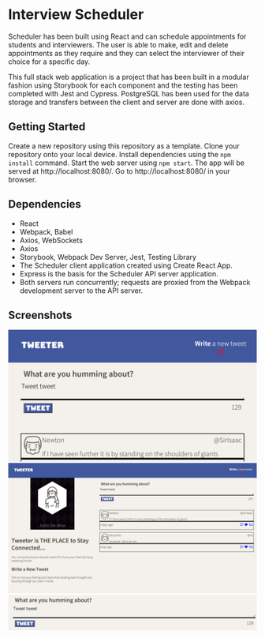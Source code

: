 # Interview Scheduler

Scheduler has been built using React and can schedule appointments for students and interviewers. The user is able to make, edit and delete appointments as they require and they can select the interviewer of their choice for a specific day.

This full stack web application is a project that has been built in a modular fashion using Storybook for each component and the testing has been completed with Jest and Cypress. PostgreSQL has been used for the data storage and transfers between the client and server are done with axios.

## Getting Started

Create a new repository using this repository as a template.
Clone your repository onto your local device.
Install dependencies using the `npm install` command.
Start the web server using `npm start`. The app will be served at http://localhost:8080/.
Go to http://localhost:8080/ in your browser.

## Dependencies

- React
- Webpack, Babel
- Axios, WebSockets
- Axios
- Storybook, Webpack Dev Server, Jest, Testing Library
- The Scheduler client application created using Create React App.
- Express is the basis for the Scheduler API server application.
- Both servers run concurrently; requests are proxied from the Webpack development server to the API server.

## Screenshots

!["Screenshot of mobile-first-view"](https://github.com/Cyber-Sam33/tweeter/blob/master/docs/Mobile-first-view.png?raw=true)
!["Screenshot of laptop-view"](https://github.com/Cyber-Sam33/tweeter/blob/master/docs/laptop-view.png?raw=true)
!["Screenshot of tweet-box"](https://github.com/Cyber-Sam33/tweeter/blob/master/docs/tweet-box.png?raw=true)
